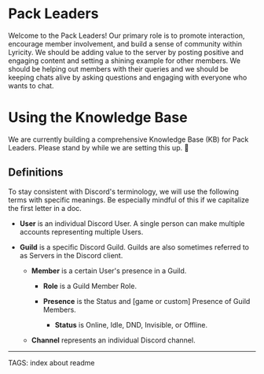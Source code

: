 # Pack Leaders

Welcome to the Pack Leaders! Our primary role is to promote interaction, encourage member involvement, and build a sense of community within Lyricity. We should be adding value to the server by posting positive and engaging content and setting a shining example for other members. We should be helping out members with their queries and we should be keeping chats alive by asking questions and engaging with everyone who wants to chat.

# Using the Knowledge Base

We are currently building a comprehensive Knowledge Base (KB) for Pack Leaders. Please stand by while we are setting this up. 💝

## Definitions

To stay consistent with Discord's terminology, we will use the following terms with specific meanings. Be especially mindful of this if we capitalize the first letter in a doc.

- **User** is an individual Discord User. A single person can make multiple accounts representing multiple Users.

- **Guild** is a specific Discord Guild. Guilds are also sometimes referred to as Servers in the Discord client.

  - **Member** is a certain User's presence in a Guild.

    - **Role** is a Guild Member Role.

    - **Presence** is the Status and [game or custom] Presence of Guild Members.

      - **Status** is Online, Idle, DND, Invisible, or Offline.

  - **Channel** represents an individual Discord channel.

--------------------------------------------------------------------------------

TAGS: index about readme
